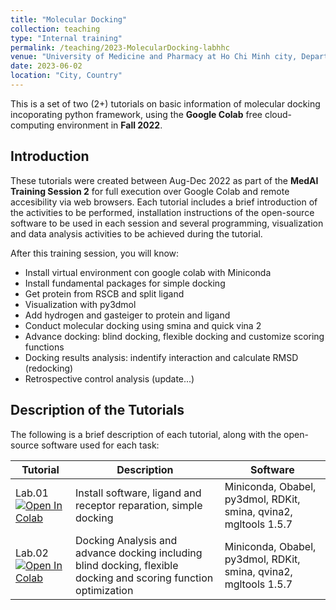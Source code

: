 ```yaml
---
title: "Molecular Docking"
collection: teaching
type: "Internal training"
permalink: /teaching/2023-MolecularDocking-labhhc
venue: "University of Medicine and Pharmacy at Ho Chi Minh city, Department of Organic Chemistry"
date: 2023-06-02
location: "City, Country"
---
```


This is a set of two (2+) tutorials on basic information of molecular docking incoporating python framework, using the **Google Colab** free cloud-computing environment in **Fall 2022**.



## Introduction

These tutorials were created between Aug-Dec 2022 as part of the **MedAI Training Session 2** for full execution over Google Colab and remote accesibility via web browsers.
Each tutorial includes a brief introduction of the activities to be performed, installation instructions of the open-source software to be used in each session and several programming, visualization and data analysis activities to be achieved during the tutorial. 

After this training session, you will know:
- Install virtual environment con google colab with Miniconda
- Install fundamental packages for simple docking
- Get protein from RSCB and split ligand
- Visualization with py3dmol
- Add hydrogen and gasteiger to protein and ligand
- Conduct molecular docking using smina and quick vina 2
- Advance docking: blind docking, flexible docking and customize scoring functions
- Docking results analysis: indentify interaction and calculate RMSD (redocking)
- Retrospective control analysis (update...)

## Description of the Tutorials

The following is a brief description of each tutorial, along with the open-source software used for each task:

| Tutorial | Description                           | Software                                                        |
|--------|-------------------------------------------------------------------------------------|-------------------------------------------------------------------------------------------------------------|
| Lab.01 [![Open In Colab](https://colab.research.google.com/assets/colab-badge.svg)](https://colab.research.google.com/github/TieuLongPhan/TieuLongPhan.github.io/blob/master/_teaching/Material/Molecular%20Docking/lab01-Basic_docking.ipynb) | Install software, ligand and receptor reparation, simple docking                         |    Miniconda, Obabel, py3dmol, RDKit, smina, qvina2, mgltools 1.5.7                                                                                                      |
| Lab.02 [![Open In Colab](https://colab.research.google.com/assets/colab-badge.svg)](https://colab.research.google.com/github/TieuLongPhan/TieuLongPhan.github.io/blob/master/_teaching/Material/Molecular%20Docking/lab02-Advance_docking.ipynb) | Docking Analysis and advance docking including blind docking, flexible docking and scoring function optimization                         |    Miniconda, Obabel, py3dmol, RDKit, smina, qvina2, mgltools 1.5.7                                                                                                      |


